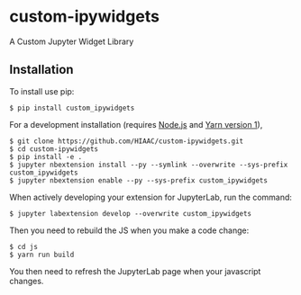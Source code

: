 # custom-ipywidgets

A Custom Jupyter Widget Library

## Installation

To install use pip:

    $ pip install custom_ipywidgets

For a development installation (requires [Node.js](https://nodejs.org) and [Yarn version 1](https://classic.yarnpkg.com/)),

    $ git clone https://github.com/HIAAC/custom-ipywidgets.git
    $ cd custom-ipywidgets
    $ pip install -e .
    $ jupyter nbextension install --py --symlink --overwrite --sys-prefix custom_ipywidgets
    $ jupyter nbextension enable --py --sys-prefix custom_ipywidgets

When actively developing your extension for JupyterLab, run the command:

    $ jupyter labextension develop --overwrite custom_ipywidgets

Then you need to rebuild the JS when you make a code change:

    $ cd js
    $ yarn run build

You then need to refresh the JupyterLab page when your javascript changes.

